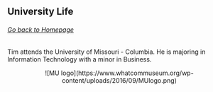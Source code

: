 ## University Life
###### [Go back to Homepage](README.md)

Tim attends the University of Missouri - Columbia. He is majoring in Information Technology with a minor in Business. 
<p align=center>
![MU logo](https://www.whatcommuseum.org/wp-content/uploads/2016/09/MUlogo.png)
</p>
